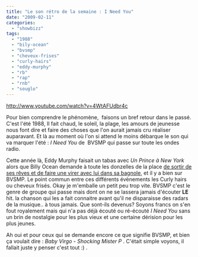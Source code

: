```yaml
---
title: "Le son rétro de la semaine : I Need You"
date: "2009-02-11"
categories: 
  - "showbizz"
tags: 
  - "1988"
  - "bily-ocean"
  - "bvsmp"
  - "cheveux-frises"
  - "curly-hairs"
  - "eddy-murphy"
  - "rb"
  - "rap"
  - "rnb"
  - "souglo"
---
```


http://www.youtube.com/watch?v=4WtAFUdbr4c

Pour bien comprendre le phénomène,  faisons un bref retour dans le passé. C'est l'été 1988, Il fait chaud, le soleil, la plage, les amours de jeunesse nous font dire et faire des choses que l'on aurait jamais cru réaliser auparavant. Et là au moment où l'on si attend le moins débarque le son qui va marquer l'été : _I Need You_ de  BVSMP qui passe sur toute les ondes radio.

Cette année là, Eddy Murphy faisait un tabas avec _Un Prince à New York_ alors que Billy Ocean demande à toute les donzelles de la place [de sortir de ses rêves et de faire une virer avec lui dans sa bagnole](http://www.dailymotion.com/relevance/search/Billy%2BOcean/video/x28rmm_billy-ocean-get-out-of-my-dreams_music "Get Out Of My Dream, Get Into My Car de Billy Ocean"), et il y a bien sur  BVSMP. Le point commun entre ces différents évènements les Curly hairs ou cheveux frisés. Okay je m'emballe un petit peu trop vite. BVSMP c'est le genre de groupe qui passe mais dont on ne se lassera jamais d'écouter **LE** hit. la chanson qui les a fait connaitre avant qu'il ne disparaisse des radars de la musique.. à tous jamais. Que sont-ils devenus? Soyons francs on s'en fout royalement mais qui n'a pas déjà écouté ou ré-écouté _I Need You_ sans un brin de nostalgie pour les plus vieux et une certaine dérision pour les plus jeunes.

Ah oui et pour ceux qui se demande encore ce que signifie BVSMP, et bien ça voulait dire : _Baby Virgo - Shocking Mister P_ . C'était simple voyons, il fallait juste y penser c'est tout :) .
